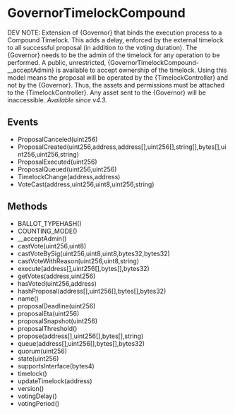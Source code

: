 # GovernorTimelockCompound


DEV NOTE: Extension of {Governor} that binds the execution process to a Compound Timelock. This adds a delay, enforced by the external timelock to all successful proposal (in addition to the voting duration). The {Governor} needs to be the admin of the timelock for any operation to be performed. A public, unrestricted, {GovernorTimelockCompound-__acceptAdmin} is available to accept ownership of the timelock. Using this model means the proposal will be operated by the {TimelockController} and not by the {Governor}. Thus, the assets and permissions must be attached to the {TimelockController}. Any asset sent to the {Governor} will be inaccessible. _Available since v4.3._

## Events


 - ProposalCanceled(uint256)
 - ProposalCreated(uint256,address,address[],uint256[],string[],bytes[],uint256,uint256,string)
 - ProposalExecuted(uint256)
 - ProposalQueued(uint256,uint256)
 - TimelockChange(address,address)
 - VoteCast(address,uint256,uint8,uint256,string)

## Methods


 - BALLOT_TYPEHASH()
 - COUNTING_MODE()
 - __acceptAdmin()
 - castVote(uint256,uint8)
 - castVoteBySig(uint256,uint8,uint8,bytes32,bytes32)
 - castVoteWithReason(uint256,uint8,string)
 - execute(address[],uint256[],bytes[],bytes32)
 - getVotes(address,uint256)
 - hasVoted(uint256,address)
 - hashProposal(address[],uint256[],bytes[],bytes32)
 - name()
 - proposalDeadline(uint256)
 - proposalEta(uint256)
 - proposalSnapshot(uint256)
 - proposalThreshold()
 - propose(address[],uint256[],bytes[],string)
 - queue(address[],uint256[],bytes[],bytes32)
 - quorum(uint256)
 - state(uint256)
 - supportsInterface(bytes4)
 - timelock()
 - updateTimelock(address)
 - version()
 - votingDelay()
 - votingPeriod()
